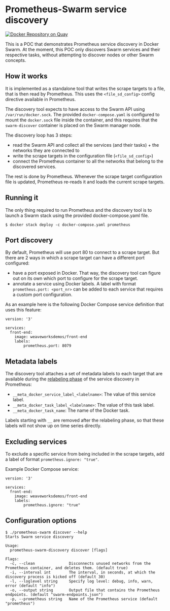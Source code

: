 # Prometheus-Swarm service discovery

[![Docker Repository on Quay](https://quay.io/repository/soar/prometheus-swarm-discovery/status "Docker Repository on Quay")](https://quay.io/repository/soar/prometheus-swarm-discovery)

This is a POC that demonstrates Prometheus service discovery in Docker Swarm. At the moment, this POC only discovers Swarm services and their respective tasks, without attempting to discover nodes or other Swarm concepts.

## How it works

It is implemented as a standalone tool that writes the scrape targets to a file, that is then read by Prometheus. This uses the `<file_sd_config>` config
directive available in Prometheus.

The discovery tool expects to have access to the Swarm API using `/var/run/docker.sock`. The provided `docker-compose.yaml`
is configured to mount the `docker.sock` file inside the container, and this requires that the `swarm-discover` container
is placed on the Swarm manager node.

The discovery loop has 3 steps:
* read the Swarm API and collect all the services (and their tasks) + the networks they are connected to
* write the scrape targets in the configuration file (`<file_sd_config>`)
* connect the Prometheus container to all the networks that belong to the discovered services.

The rest is done by Prometheus. Whenever the scrape target configuration file is updated, Prometheus re-reads it and loads the current scrape targets.

## Running it

The only thing required to run Prometheus and the discovery tool is to launch a Swarm stack using the provided docker-compose.yaml
file.

```
$ docker stack deploy -c docker-compose.yaml prometheus
```

## Port discovery

By default, Prometheus will use port 80 to connect to a scrape target. But there are 2 ways in which a scrape target can have a different port configured:

* have a port exposed in Docker. That way, the discovery tool can figure out on its own which port to configure for the scrape target.
* annotate a service using Docker labels. A label with format `prometheus.port: <port_nr>` can be added to each service that requires a custom port configuration.

As an example here is the following Docker Compose service definition that uses this feature:

```
version: '3'

services:
  front-end:
    image: weaveworksdemos/front-end
    labels:
        prometheus.port: 8079
```

## Metadata labels

The discovery tool attaches a set of metadata labels to each target that are available during the [relabeling phase](https://prometheus.io/docs/operating/configuration/#<relabel_config>) of the service discovery in Prometheus:

* `__meta_docker_service_label_<labelname>`: The value of this service label.
* `__meta_docker_task_label_<labelname>`: The value of this task label.
* `__meta_docker_task_name`: The name of the Docker task.

Labels starting with `__` are removed after the relabeling phase, so that these labels will not show up on time series directly.

## Excluding services

To exclude a specific service from being included in the scrape targets, add a label of format `prometheus.ignore: "true"`.

Example Docker Compose service:

```
version: '3'

services:
  front-end:
    image: weaveworksdemos/front-end
    labels:
        prometheus.ignore: "true"
```

## Configuration options

```
$ ./prometheus-swarm discover --help
Starts Swarm service discovery

Usage:
  prometheus-swarm-discovery discover [flags]

Flags:
  -c, --clean               Disconnects unused networks from the Prometheus container, and deletes them. (default true)
  -i, --interval int        The interval, in seconds, at which the discovery process is kicked off (default 30)
  -l, --loglevel string     Specify log level: debug, info, warn, error (default "info")
  -o, --output string       Output file that contains the Prometheus endpoints. (default "swarm-endpoints.json")
  -p, --prometheus string   Name of the Prometheus service (default "prometheus")
```
